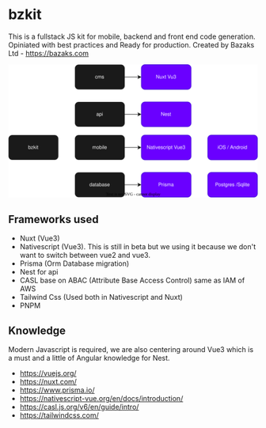 # bzkit

This is a fullstack JS kit for mobile, backend and front end code generation. Opiniated with best practices and Ready for production.
Created by Bazaks Ltd - https://bazaks.com

![Alt text](architecture.drawio.svg "a title")

## Frameworks used

- Nuxt (Vue3)
- Nativescript (Vue3). This is still in beta but we using it because we don't want to switch between vue2 and vue3.
- Prisma (Orm Database migration)
- Nest for api
- CASL base on ABAC (Attribute Base Access Control) same as IAM of AWS
- Tailwind Css (Used both in Nativescript and Nuxt)
- PNPM

## Knowledge

Modern Javascript is required, we are also centering around Vue3 which is a must and a little of Angular knowledge for Nest.

- https://vuejs.org/
- https://nuxt.com/
- https://www.prisma.io/
- https://nativescript-vue.org/en/docs/introduction/
- https://casl.js.org/v6/en/guide/intro/
- https://tailwindcss.com/
